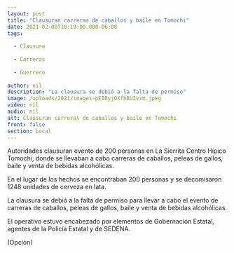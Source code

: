 ```yaml
---
layout: post
title: "Clausuran carreras de caballos y baile en Tomochi"
date: 2021-02-08T18:19:00.000-06:00
tags:
  
  - Clausura
  
  - Carreras
  
  - Guerrero
  
author: nil
description: "La clausura se debió a la falta de permiso"
image: /uploads/2021/images-pEIRyjOXfh8U2vzm.jpeg
video: nil
audio: nil
alt: Clausuran carreras de caballos y baile en Tomochi
front: false
section: Local
---
```


Autoridades clausuran evento de 200 personas en La Sierrita Centro Hípico Tomochi, donde se llevaban a cabo carreras de caballos, peleas de gallos, baile y venta de bebidas alcohólicas.

En el lugar de los hechos se encontraban 200 personas y se decomisaron 1248 unidades de cerveza en lata.

La clausura se debió a la falta de permiso para llevar a cabo el evento de carreras de caballos, peleas de gallos, baile y venta de bebidas alcohólicas.

El operativo estuvo encabezado por elementos de Gobernación Estatal, agentes de la Policía Estatal y de SEDENA.

(Opción)